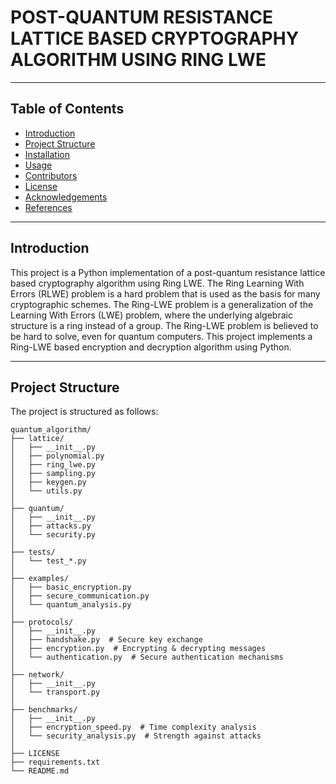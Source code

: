 # POST-QUANTUM RESISTANCE LATTICE BASED CRYPTOGRAPHY ALGORITHM USING RING LWE
<hr>

## Table of Contents
- [Introduction](#introduction)
- [Project Structure](#project-structure)
- [Installation](#installation)
- [Usage](#usage)
- [Contributors](#contributors)
- [License](#license)
- [Acknowledgements](#acknowledgements)
- [References](#references)
<hr>

## Introduction
This project is a Python implementation of a post-quantum resistance lattice based cryptography algorithm using Ring LWE. The Ring Learning With Errors (RLWE) problem is a hard problem that is used as the basis for many cryptographic schemes. The Ring-LWE problem is a generalization of the Learning With Errors (LWE) problem, where the underlying algebraic structure is a ring instead of a group. The Ring-LWE problem is believed to be hard to solve, even for quantum computers. This project implements a Ring-LWE based encryption and decryption algorithm using Python.
<hr>

## Project Structure
The project is structured as follows:
```
quantum_algorithm/
├── lattice/
│   ├── __init__.py
│   ├── polynomial.py
│   ├── ring_lwe.py
│   ├── sampling.py
│   ├── keygen.py
│   └── utils.py
│ 
├── quantum/
│   ├── __init__.py
│   ├── attacks.py
│   └── security.py
│ 
├── tests/
│   └── test_*.py
│ 
├── examples/
│   ├── basic_encryption.py
│   ├── secure_communication.py
│   └── quantum_analysis.py
│ 
├── protocols/
│   ├── __init__.py
│   ├── handshake.py  # Secure key exchange
│   ├── encryption.py  # Encrypting & decrypting messages
│   └── authentication.py  # Secure authentication mechanisms
│ 
├── network/
│   ├── __init__.py
│   └── transport.py
│ 
├── benchmarks/
│   ├── __init__.py
│   ├── encryption_speed.py  # Time complexity analysis
│   └── security_analysis.py  # Strength against attacks
│
├── LICENSE
├── requirements.txt
└── README.md
    
```